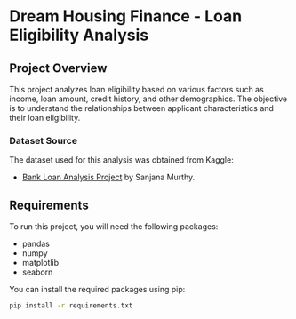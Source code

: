 

# Dream Housing Finance - Loan Eligibility Analysis

## Project Overview
This project analyzes loan eligibility based on various factors such as income, loan amount, credit history, and other demographics. The objective is to understand the relationships between applicant characteristics and their loan eligibility. 

### Dataset Source
The dataset used for this analysis was obtained from Kaggle:

- [Bank Loan Analysis Project](https://www.kaggle.com/datasets/sanjanamurthy392/bank-loan-analysis-project) by Sanjana Murthy.

## Requirements
To run this project, you will need the following packages:
- pandas
- numpy
- matplotlib
- seaborn

You can install the required packages using pip:

```bash
pip install -r requirements.txt
```